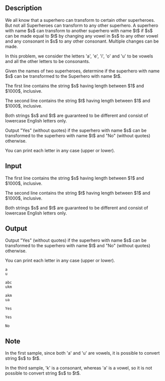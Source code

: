 ## Description

<div><p>We all know that a superhero can transform to certain other superheroes. But not all Superheroes can transform to any other superhero. A superhero with name $s$ can transform to another superhero with name $t$ if $s$ can be made equal to $t$ by changing any vowel in $s$ to any other vowel and any consonant in $s$ to any other consonant. Multiple changes can be made.</p><p><span class="tex-font-style-bf">In this problem</span>, we consider the letters '<span class="tex-font-style-tt">a</span>', '<span class="tex-font-style-tt">e</span>', '<span class="tex-font-style-tt">i</span>', '<span class="tex-font-style-tt">o</span>' and '<span class="tex-font-style-tt">u</span>' to be vowels and all the other letters to be consonants.</p><p>Given the names of two superheroes, determine if the superhero with name $s$ can be transformed to the Superhero with name $t$.</p></div><div class="input-specification"><p>The first line contains the string $s$ having length between $1$ and $1000$, inclusive.</p><p>The second line contains the string $t$ having length between $1$ and $1000$, inclusive.</p><p>Both strings $s$ and $t$ are guaranteed to be different and consist of lowercase English letters only.</p></div><div class="output-specification"><p>Output "<span class="tex-font-style-tt">Yes</span>" (without quotes) if the superhero with name $s$ can be transformed to the superhero with name $t$ and "<span class="tex-font-style-tt">No</span>" (without quotes) otherwise.</p><p>You can print each letter in any case (upper or lower).</p></div>

## Input

<p>The first line contains the string $s$ having length between $1$ and $1000$, inclusive.</p><p>The second line contains the string $t$ having length between $1$ and $1000$, inclusive.</p><p>Both strings $s$ and $t$ are guaranteed to be different and consist of lowercase English letters only.</p>

## Output

<p>Output "<span class="tex-font-style-tt">Yes</span>" (without quotes) if the superhero with name $s$ can be transformed to the superhero with name $t$ and "<span class="tex-font-style-tt">No</span>" (without quotes) otherwise.</p><p>You can print each letter in any case (upper or lower).</p>





```input1
a
u
```




```input2
abc
ukm
```




```input3
akm
ua
```




```output1
Yes
```




```output2
Yes
```




```output3
No
```



## Note

<p>In the first sample, since both '<span class="tex-font-style-tt">a</span>' and '<span class="tex-font-style-tt">u</span>' are vowels, it is possible to convert string $s$ to $t$.</p><p>In the third sample, '<span class="tex-font-style-tt">k</span>' is a consonant, whereas '<span class="tex-font-style-tt">a</span>' is a vowel, so it is not possible to convert string $s$ to $t$.</p>
